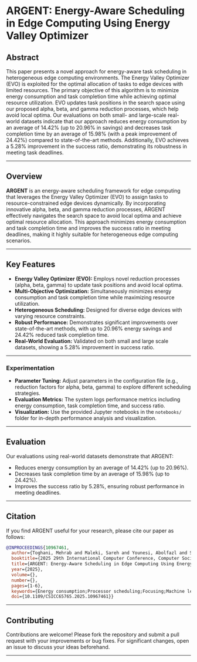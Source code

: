 # ARGENT: Energy-Aware Scheduling in Edge Computing Using Energy Valley Optimizer

## Abstract

This paper presents a novel approach for energy-aware task scheduling in heterogeneous edge computing environments. The Energy Valley Optimizer (EVO) is exploited for the optimal allocation of tasks to edge devices with limited resources. The primary objective of this algorithm is to minimize energy consumption and task completion time while achieving optimal resource utilization. EVO updates task positions in the search space using our proposed alpha, beta, and gamma reduction processes, which help avoid local optima. Our evaluations on both small- and large-scale real-world datasets indicate that our approach reduces energy consumption by an average of 14.42% (up to 20.96% in savings) and decreases task completion time by an average of 15.98% (with a peak improvement of 24.42%) compared to state-of-the-art methods. Additionally, EVO achieves a 5.28% improvement in the success ratio, demonstrating its robustness in meeting task deadlines.

---

## Overview

**ARGENT** is an energy-aware scheduling framework for edge computing that leverages the Energy Valley Optimizer (EVO) to assign tasks to resource-constrained edge devices dynamically. By incorporating innovative alpha, beta, and gamma reduction processes, ARGENT effectively navigates the search space to avoid local optima and achieve optimal resource allocation. This approach minimizes energy consumption and task completion time and improves the success ratio in meeting deadlines, making it highly suitable for heterogeneous edge computing scenarios.

---

## Key Features

- **Energy Valley Optimizer (EVO):** Employs novel reduction processes (alpha, beta, gamma) to update task positions and avoid local optima.
- **Multi-Objective Optimization:** Simultaneously minimizes energy consumption and task completion time while maximizing resource utilization.
- **Heterogeneous Scheduling:** Designed for diverse edge devices with varying resource constraints.
- **Robust Performance:** Demonstrates significant improvements over state-of-the-art methods, with up to 20.96% energy savings and 24.42% reduced task completion time.
- **Real-World Evaluation:** Validated on both small and large scale datasets, showing a 5.28% improvement in success ratio.

---

### Experimentation

- **Parameter Tuning:** Adjust parameters in the configuration file (e.g., reduction factors for alpha, beta, gamma) to explore different scheduling strategies.
- **Evaluation Metrics:** The system logs performance metrics including energy consumption, task completion time, and success ratio.
- **Visualization:** Use the provided Jupyter notebooks in the `notebooks/` folder for in-depth performance analysis and visualization.

---

## Evaluation

Our evaluations using real-world datasets demonstrate that ARGENT:
- Reduces energy consumption by an average of 14.42% (up to 20.96%).
- Decreases task completion time by an average of 15.98% (up to 24.42%).
- Improves the success ratio by 5.28%, ensuring robust performance in meeting deadlines.

---

 ## Citation

If you find ARGENT useful for your research, please cite our paper as follows:
```bibtex
@INPROCEEDINGS{10967461,
  author={Toghani, Mehrab and Maleki, Sareh and Younesi, Abolfazl and Safari, Sepideh and Hessabi, Shaahin},
  booktitle={2025 29th International Computer Conference, Computer Society of Iran (CSICC)}, 
  title={ARGENT: Energy-Aware Scheduling in Edge Computing Using Energy Valley Optimizer}, 
  year={2025},
  volume={},
  number={},
  pages={1-6},
  keywords={Energy consumption;Processor scheduling;Focusing;Machine learning;Real-time systems;Energy efficiency;Resource management;Optimization;Edge computing;Scheduling;Edge Computing;Energy Valley Optimizer;Energy Consumption;Multi-Objective Optimization},
  doi={10.1109/CSICC65765.2025.10967461}}

```

---

## Contributing

Contributions are welcome! Please fork the repository and submit a pull request with your improvements or bug fixes. For significant changes, open an issue to discuss your ideas beforehand.

---

